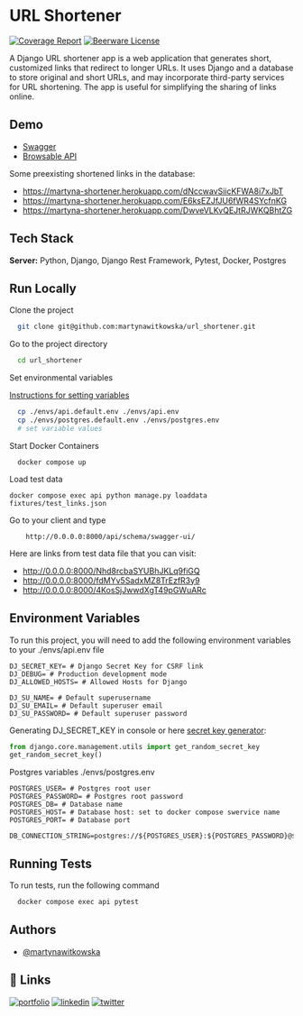 # URL Shortener
[![Coverage Report](https://img.shields.io/badge/coverage-98%25-green)](https://github.com/martynawitkowska/url_shortener/blob/main/media/coverage_report.png)
[![Beerware License](https://img.shields.io/badge/license-Beerware-yellowgreen)](https://github.com/martynawitkowska/url_shortener/blob/main/LICENSE)

A Django URL shortener app is a web application that generates short, customized links that redirect to longer URLs. It uses Django and a database to store original and short URLs, and may incorporate third-party services for URL shortening. The app is useful for simplifying the sharing of links online.

## Demo

* [Swagger](https://martyna-shortener.herokuapp.com/api/schema/swagger-ui/)
* [Browsable API](https://martyna-shortener.herokuapp.com/api/v1/urls/)

Some preexisting shortened links in the database:

* https://martyna-shortener.herokuapp.com/dNccwavSiicKFWA8i7xJbT
* https://martyna-shortener.herokuapp.com/E6ksEZJfJU6fWR4SYcfnKG
* https://martyna-shortener.herokuapp.com/DwveVLKvQEJtRJWKQBhtZG


## Tech Stack

**Server:** Python, Django, Django Rest Framework, Pytest, Docker, Postgres

## Run Locally

Clone the project

```bash
  git clone git@github.com:martynawitkowska/url_shortener.git
```

Go to the project directory

```bash
  cd url_shortener
```

Set environmental variables

[Instructions for setting variables](#environment-variables)

```bash
  cp ./envs/api.default.env ./envs/api.env
  cp ./envs/postgres.default.env ./envs/postgres.env
  # set variable values
```

Start Docker Containers

```shell
  docker compose up
```

Load test data

```shell
docker compose exec api python manage.py loaddata fixtures/test_links.json
```

Go to your client and type 
```shell
    http://0.0.0.0:8000/api/schema/swagger-ui/
```

Here are links from test data file that you can visit:

* http://0.0.0.0:8000/Nhd8rcbaSYUBhJKLq9fiGQ
* http://0.0.0.0:8000/fdMYv5SadxMZ8TrEzfR3y9
* http://0.0.0.0:8000/4KosSjJwwdXgT49pGWuARc

## Environment Variables

To run this project, you will need to add the following environment variables to your ./envs/api.env file

```dotenv
DJ_SECRET_KEY= # Django Secret Key for CSRF link
DJ_DEBUG= # Production development mode
DJ_ALLOWED_HOSTS= # Allowed Hosts for Django

DJ_SU_NAME= # Default superusername
DJ_SU_EMAIL= # Default superuser email
DJ_SU_PASSWORD= # Default superuser password
```

Generating DJ_SECRET_KEY in console or here [secret key generator](https://djecrety.ir/):

```python
from django.core.management.utils import get_random_secret_key
get_random_secret_key()
```

Postgres variables ./envs/postgres.env

```dotenv
POSTGRES_USER= # Postgres root user
POSTGRES_PASSWORD= # Postgres root password
POSTGRES_DB= # Database name
POSTGRES_HOST= # Database host: set to docker compose swervice name
POSTGRES_PORT= # Database port

DB_CONNECTION_STRING=postgres://${POSTGRES_USER}:${POSTGRES_PASSWORD}@${POSTGRES_HOST}:${POSTGRES_PORT}/${POSTGRES_DB}
```


## Running Tests

To run tests, run the following command

```bash
  docker compose exec api pytest
```

## Authors

- [@martynawitkowska](https://github.com/martynawitkowska)


## 🔗 Links
[![portfolio](https://img.shields.io/badge/my_portfolio-000?style=for-the-badge&logo=ko-fi&logoColor=white)](https://github.com/martynawitkowska)
[![linkedin](https://img.shields.io/badge/linkedin-0A66C2?style=for-the-badge&logo=linkedin&logoColor=white)](https://www.linkedin.com/in/martyna-witkowska-3b101684/)
[![twitter](https://img.shields.io/badge/twitter-1DA1F2?style=for-the-badge&logo=twitter&logoColor=white)](https://twitter.com/Martyna49841010)
